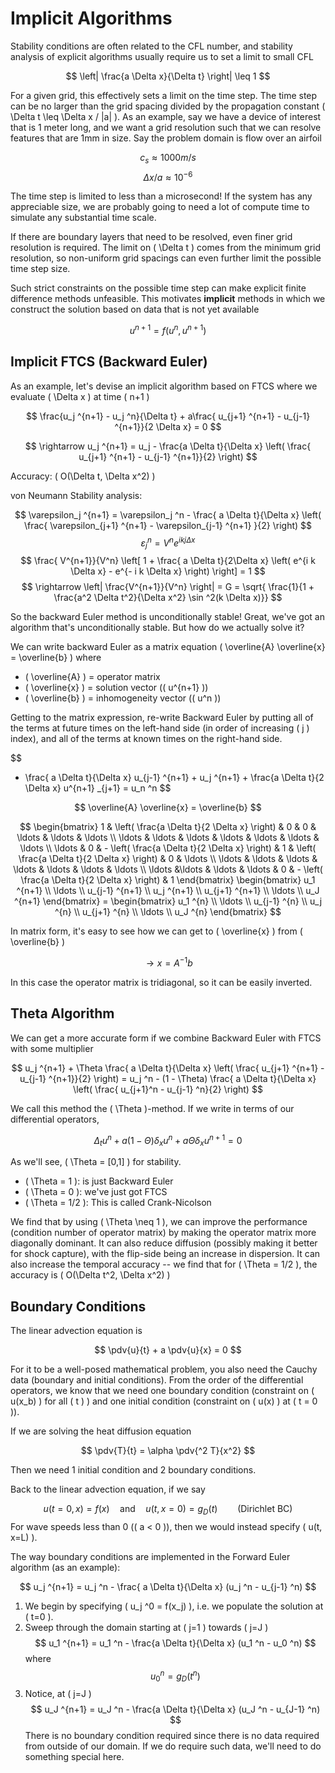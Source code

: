 # Implicit Algorithms

Stability conditions are often related to the CFL number, and stability analysis of explicit algorithms usually require us to set a limit to small CFL

$$
\left| \frac{a \Delta x}{\Delta t} \right| \leq 1
$$

For a given grid, this effectively sets a limit on the time step. The time step can be no larger than the grid spacing divided by the propagation constant \( \Delta t \leq \Delta x / |a| \). As an example, say we have a device of interest that is 1 meter long, and we want a grid resolution such that we can resolve features that are 1mm in size. Say the problem domain is flow over an airfoil

$$
c_s \approx 1000 m/s
$$
$$
\Delta x / a \approx 10^{-6}
$$

The time step is limited to less than a microsecond! If the system has any appreciable size, we are probably going to need a lot of compute time to simulate any substantial time scale.


If there are boundary layers that need to be resolved, even finer grid resolution is required. The limit on \( \Delta t \) comes from the minimum grid resolution, so non-uniform grid spacings can even further limit the possible time step size.

Such strict constraints on the possible time step can make explicit finite difference methods unfeasible. This motivates **implicit** methods in which we construct the solution based on data that is not yet available

$$
u^{n+1} = f(u^n, u^{n+1})
$$


## Implicit FTCS (Backward Euler)

As an example, let's devise an implicit algorithm based on FTCS where we evaluate \( \Delta x \) at time \( n+1 \) 

$$
\frac{u_j ^{n+1} - u_j ^n}{\Delta t} + a\frac{ u_{j+1} ^{n+1} - u_{j-1} ^{n+1}}{2 \Delta x} = 0 
$$

$$
\rightarrow u_j ^{n+1} = u_j - \frac{a \Delta t}{\Delta x} \left( \frac{ u_{j+1} ^{n+1} - u_{j-1} ^{n+1}}{2} \right)
$$

Accuracy: \( O(\Delta t, \Delta x^2) \) 

von Neumann Stability analysis:

$$
\varepsilon_j ^{n+1} = \varepsilon_j ^n - \frac{ a \Delta t}{\Delta x} \left( \frac{ \varepsilon_{j+1} ^{n+1} - \varepsilon_{j-1} ^{n+1} }{2} \right)
$$
$$
\varepsilon_j ^n = V^n e^{i k j \Delta x}
$$
$$
\frac{ V^{n+1}}{V^n} \left[ 1 + \frac{ a \Delta t}{2\Delta x} \left( e^{i k \Delta x} - e^{- i k \Delta x} \right) \right] = 1
$$
$$
\rightarrow  \left| \frac{V^{n+1}}{V^n} \right| = G = \sqrt{ \frac{1}{1 + \frac{a^2 \Delta t^2}{\Delta x^2} \sin ^2(k \Delta x)}}
$$

So the backward Euler method is unconditionally stable! Great, we've got an algorithm that's unconditionally stable. But how do we actually solve it?

We can write backward Euler as a matrix equation \( \overline{A} \overline{x} = \overline{b} \) where

- \( \overline{A} \) = operator matrix
- \( \overline{x} \) = solution vector (\( u^{n+1} \))
- \( \overline{b} \) = inhomogeneity vector (\( u^n \))

Getting to the matrix expression, re-write Backward Euler by putting all of the terms at future times on the left-hand side (in order of increasing \( j \) index), and all of the terms at known times on the right-hand side.

$$
- \frac{ a \Delta t}{\Delta x} u_{j-1} ^{n+1} + u_j ^{n+1} + \frac{a \Delta t}{2 \Delta x} u^{n+1} _{j+1} = u_n ^n
$$

$$
\overline{A} \overline{x} = \overline{b}
$$

$$
\begin{bmatrix}
1 & \left( \frac{a \Delta t}{2 \Delta x} \right) & 0 & 0 & \ldots & \ldots & \ldots \\
\ldots & \ldots & \ldots & \ldots & \ldots & \ldots & \ldots \\
\ldots & 0 & - \left( \frac{a \Delta t}{2 \Delta x} \right) & 1 & \left( \frac{a \Delta t}{2 \Delta x} \right) & 0 & \ldots  \\
\ldots & \ldots & \ldots & \ldots & \ldots & \ldots & \ldots \\
\ldots &\ldots & \ldots & \ldots & 0 & - \left( \frac{a \Delta t}{2 \Delta x} \right) & 1
\end{bmatrix}
\begin{bmatrix}
u_1 ^{n+1} \\
\ldots \\
u_{j-1} ^{n+1} \\
u_j ^{n+1} \\
u_{j+1} ^{n+1} \\
\ldots \\
u_J ^{n+1}
\end{bmatrix} = \begin{bmatrix}
u_1 ^{n} \\
\ldots \\
u_{j-1} ^{n} \\
u_j ^{n} \\
u_{j+1} ^{n} \\
\ldots \\
u_J ^{n}
\end{bmatrix} 
$$

In matrix form, it's easy to see how we can get to \( \overline{x} \) from \( \overline{b} \) 

$$
\rightarrow  x = A^{-1} b
$$

In this case the operator matrix is tridiagonal, so it can be easily inverted.

## Theta Algorithm

We can get a more accurate form if we combine Backward Euler with FTCS with some multiplier

$$
u_j ^{n+1} + \Theta \frac{ a \Delta t}{\Delta x} \left( \frac{ u_{j+1} ^{n+1} - u_{j-1} ^{n+1}}{2} \right) = u_j ^n - (1 - \Theta) \frac{ a \Delta t}{\Delta x} \left( \frac{ u_{j+1}^n - u_{j-1} ^n}{2} \right) 
$$

We call this method the \( \Theta \)-method. If we write in terms of our differential operators,

$$
\Delta _t u^n +a (1 - \Theta) \delta _x u^n + a \Theta \delta _x u^{n+1} = 0
$$

As we'll see, \( \Theta = [0,1] \) for stability. 

- \( \Theta = 1 \): is just Backward Euler
- \( \Theta = 0 \): we've just got FTCS
- \( \Theta = 1/2 \): This is called Crank-Nicolson

We find that by using \( \Theta \neq 1 \), we can improve the performance (condition number of operator matrix) by making the operator matrix more diagonally dominant. It can also reduce diffusion (possibly making it better for shock capture), with the flip-side being an increase in dispersion. It can also increase the temporal accuracy -- we find that for \( \Theta = 1/2 \), the accuracy is \( O(\Delta t^2, \Delta x^2) \) 


## Boundary Conditions

The linear advection equation is

$$
\pdv{u}{t} + a \pdv{u}{x} = 0
$$

For it to be a well-posed mathematical problem, you also need the Cauchy data (boundary and initial conditions). From the order of the differential operators, we know that we need one boundary condition (constraint on \( u(x_b) \) for all \( t \) ) and one initial condition (constraint on \( u(x) \) at \( t = 0 \)).

If we are solving the heat diffusion equation

$$
\pdv{T}{t} = \alpha \pdv{^2 T}{x^2}
$$

Then we need 1 initial condition and 2 boundary conditions.

Back to the linear advection equation, if we say

$$
u(t = 0, x) = f(x) \quad \text{and} \quad u(t, x=0) = g_D(t) \qquad \text{(Dirichlet BC)}
$$
For wave speeds less than 0 (\( a < 0 \)), then we would instead specify \( u(t, x=L) \).

The way boundary conditions are implemented in the Forward Euler algorithm (as an example):

$$
u_j ^{n+1} = u_j ^n - \frac{ a \Delta t}{\Delta x} (u_j ^n - u_{j-1} ^n)
$$

1. We begin by specifying \( u_j ^0 = f(x_j) \), i.e. we populate the solution at \( t=0 \).
2. Sweep through the domain starting at \( j=1 \) towards \( j=J \) 
    $$
    u_1 ^{n+1} = u_1 ^n - \frac{a \Delta t}{\Delta x} (u_1 ^n - u_0 ^n)
    $$
    where
    $$
    u_0 ^n = g_D(t^n)
    $$
3. Notice, at \( j=J \) 
    $$
    u_J ^{n+1} = u_J ^n - \frac{a \Delta t}{\Delta x} (u_J ^n - u_{J-1} ^n)
    $$
    There is no boundary condition required since there is no data required from outside of our domain. If we do require such data, we'll need to do something special here.